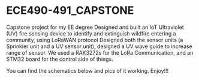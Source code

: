 # ECE490-491_CAPSTONE
Capstone project for my EE degree 
Designed and built an IoT Ultraviolet (UV) fire sensing device to identify and extinguish wildfire entering a community, using LoRaWAN protocol 
Designed both the sensor units  (a Sprinkler unit and a UV sensor unit), designed a UV wave guide to increase range of sensor.
We used a RAK3272s for the LoRa Communication, and an STM32 board for the control side of things. 


You can find the schematics below and pics of it working.
Enjoy!!!

